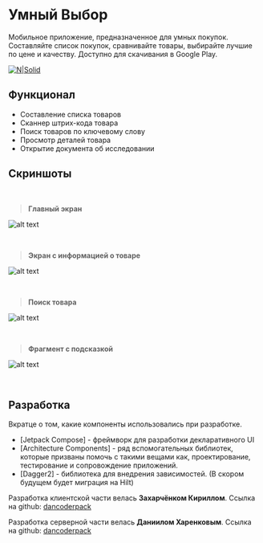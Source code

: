 # Умный Выбор
	
Мобильное приложение, предназначенное для умных покупок. 
Составляйте список покупок, сравнивайте товары, выбирайте лучшие по цене и качеству.
Доступно для скачивания в Google Play.

[![N|Solid](https://www.beloe.taxi/images/Google.png)](https://play.google.com/store/apps/details?id=com.conlage.smartshopping)

## Функционал

- Составление списка товаров
- Сканнер штрих-кода товара
- Поиск товаров по ключевому слову
- Просмотр деталей товара
- Открытие документа об исследовании






## Скриншоты  
	
&#8291;
> **Главный экран**

 ![alt text](https://play-lh.googleusercontent.com/6qMOnZF4M_yIhX4Am0poAAwhHKYOnR2zRFNdaZXapTEcxpSTJyScih1UNT3zcIoTam8=w1495-h715-rw)

	
&#8291;
> **Экран с информацией о товаре**


![alt text](https://play-lh.googleusercontent.com/mlxAg-2LOnNAkWo8rRdwilq1ymk6QcMF_IjjuhTqABejgLMj8Vlm4KfhNMDMV4hXypY=w1495-h715-rw)


	
&#8291;
> **Поиск товара**


![alt text](https://play-lh.googleusercontent.com/utidlJEkD_yEBr5BFT3BylRwR-ySgcY_JGPFHti7Aqqt5f5vgmMBxm0MdcK5Je9g3LY=w1495-h715-rw)

	
&#8291;
> **Фрагмент с подсказкой**


![alt text](https://play-lh.googleusercontent.com/yMG6g-LiAfGh9R9KMRzkfsXRSgC-vnUrBk0hgLMO3nayvsfTCifDjnieAcMagg55gQ=w1495-h715-rw)



&#8291;
&#8291;

## Разработка
Вкратце о том, какие компоненты использовались при разработке.

- [Jetpack Compose] - фреймворк для разработки декларативного UI
- [Architecture Components] - ряд вспомогательных библиотек, которые призваны помочь с такими вещами как, проектирование, тестирование и сопровождение приложений. 
- [Dagger2] - библиотека для внедрения зависимостей. (В скором будущем будет миграция на Hilt)

Разработка клиентской части велась **Захарчёнком Кириллом**.
Ссылка на github: [dancoderpack](https://github.com/KirillZaZa)

Разработка серверной части велась **Даниилом Харенковым**.
Ссылка на github: [dancoderpack](https://github.com/dancoderpack)


